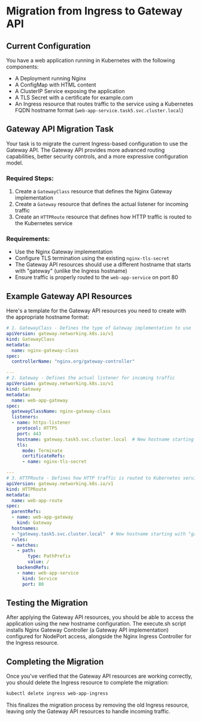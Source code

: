 # Migration from Ingress to Gateway API

## Current Configuration

You have a web application running in Kubernetes with the following components:
- A Deployment running Nginx
- A ConfigMap with HTML content
- A ClusterIP Service exposing the application
- A TLS Secret with a certificate for example.com
- An Ingress resource that routes traffic to the service using a Kubernetes FQDN hostname format (`web-app-service.task5.svc.cluster.local`)

## Gateway API Migration Task

Your task is to migrate the current Ingress-based configuration to use the Gateway API. The Gateway API provides more advanced routing capabilities, better security controls, and a more expressive configuration model.

### Required Steps:

1. Create a `GatewayClass` resource that defines the Nginx Gateway implementation
2. Create a `Gateway` resource that defines the actual listener for incoming traffic
3. Create an `HTTPRoute` resource that defines how HTTP traffic is routed to the Kubernetes service

### Requirements:

- Use the Nginx Gateway implementation
- Configure TLS termination using the existing `nginx-tls-secret`
- The Gateway API resources should use a different hostname that starts with "gateway" (unlike the Ingress hostname)
- Ensure traffic is properly routed to the `web-app-service` on port 80

## Example Gateway API Resources

Here's a template for the Gateway API resources you need to create with the appropriate hostname format:

```yaml
# 1. GatewayClass - Defines the type of Gateway implementation to use
apiVersion: gateway.networking.k8s.io/v1
kind: GatewayClass
metadata:
  name: nginx-gateway-class
spec:
  controllerName: "nginx.org/gateway-controller"

---
# 2. Gateway - Defines the actual listener for incoming traffic
apiVersion: gateway.networking.k8s.io/v1
kind: Gateway
metadata:
  name: web-app-gateway
spec:
  gatewayClassName: nginx-gateway-class
  listeners:
  - name: https-listener
    protocol: HTTPS
    port: 443
    hostname: gateway.task5.svc.cluster.local  # New hostname starting with "gateway"
    tls:
      mode: Terminate
      certificateRefs:
      - name: nginx-tls-secret

---
# 3. HTTPRoute - Defines how HTTP traffic is routed to Kubernetes services
apiVersion: gateway.networking.k8s.io/v1
kind: HTTPRoute
metadata:
  name: web-app-route
spec:
  parentRefs:
  - name: web-app-gateway
    kind: Gateway
  hostnames: 
  - "gateway.task5.svc.cluster.local"  # New hostname starting with "gateway"
  rules:
  - matches:
    - path:
        type: PathPrefix
        value: /
    backendRefs:
    - name: web-app-service
      kind: Service
      port: 80
```

## Testing the Migration

After applying the Gateway API resources, you should be able to access the application using the new hostname configuration. The execute.sh script installs Nginx Gateway Controller (a Gateway API implementation) configured for NodePort access, alongside the Nginx Ingress Controller for the Ingress resource.

## Completing the Migration

Once you've verified that the Gateway API resources are working correctly, you should delete the Ingress resource to complete the migration:

```bash
kubectl delete ingress web-app-ingress
```

This finalizes the migration process by removing the old Ingress resource, leaving only the Gateway API resources to handle incoming traffic.
